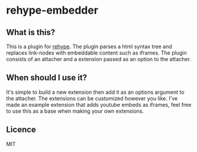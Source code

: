# rehype-embedder

## What is this?

This is a plugin for [rehype](https://github.com/rehypejs/rehype). The plugin parses a html syntax tree and replaces link-nodes with embeddable content such as iframes. The plugin consists of an attacher and a extension passed as an option to the attacher.

## When should I use it?

It's simple to build a new extension then add it as an options argument to the attacher. The extensions can be customized however you like. I've made an example extension that adds youtube embeds as iframes, feel free to use this as a base when making your own extensions.

## Licence

MIT

